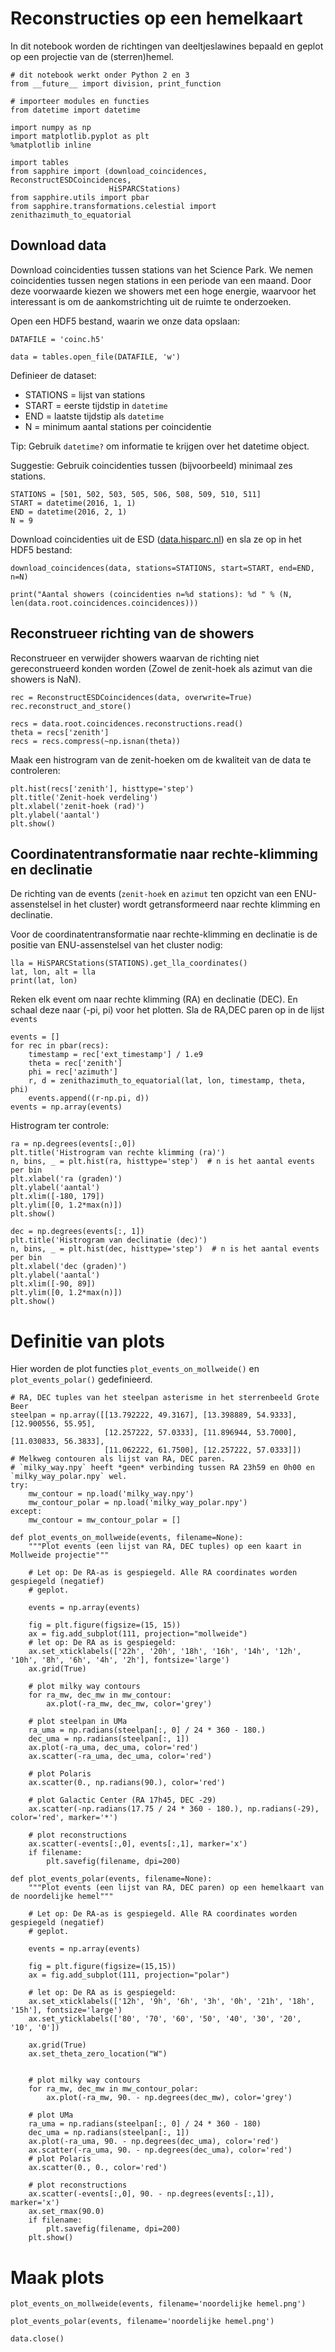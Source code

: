 
# Reconstructies op een hemelkaart
In dit notebook worden de richtingen van
deeltjeslawines bepaald en geplot op een projectie van de (sterren)hemel.


```
# dit notebook werkt onder Python 2 en 3
from __future__ import division, print_function
```


```
# importeer modules en functies
from datetime import datetime

import numpy as np
import matplotlib.pyplot as plt
%matplotlib inline

import tables
from sapphire import (download_coincidences, ReconstructESDCoincidences,
                      HiSPARCStations)
from sapphire.utils import pbar
from sapphire.transformations.celestial import zenithazimuth_to_equatorial
```

## Download data

Download coincidenties tussen stations van het Science Park.
We nemen coincidenties tussen negen stations in een periode van een maand. Door
deze voorwaarde kiezen we showers met een hoge energie, waarvoor het interessant
is om de aankomstrichting uit de ruimte te onderzoeken.


Open een HDF5 bestand,
waarin we onze data opslaan:


```
DATAFILE = 'coinc.h5'
```


```
data = tables.open_file(DATAFILE, 'w')
```

Definieer de dataset:

* STATIONS = lijst van stations
* START = eerste tijdstip
in `datetime`
* END = laatste tijdstip als `datetime`
* N = minimum aantal
stations per coincidentie

Tip: Gebruik `datetime?` om informatie te krijgen
over het datetime object.

Suggestie: Gebruik coincidenties tussen
(bijvoorbeeld) minimaal zes stations.


```
STATIONS = [501, 502, 503, 505, 506, 508, 509, 510, 511]
START = datetime(2016, 1, 1)
END = datetime(2016, 2, 1)
N = 9
```

Download coincidenties uit de ESD ([data.hisparc.nl](data.hisparc.nl)) en sla ze
op in het HDF5 bestand:


```
download_coincidences(data, stations=STATIONS, start=START, end=END, n=N)
```


```
print("Aantal showers (coincidenties n=%d stations): %d " % (N, len(data.root.coincidences.coincidences)))
```

## Reconstrueer richting van de showers
Reconstrueer en verwijder showers
waarvan de richting niet gereconstrueerd konden worden (Zowel de zenit-hoek als
azimut van die showers is NaN).


```
rec = ReconstructESDCoincidences(data, overwrite=True)
rec.reconstruct_and_store()
```


```
recs = data.root.coincidences.reconstructions.read()
theta = recs['zenith']
recs = recs.compress(~np.isnan(theta))
```

Maak een histrogram van de zenit-hoeken om de kwaliteit van de data te
controleren:


```
plt.hist(recs['zenith'], histtype='step')
plt.title('Zenit-hoek verdeling')
plt.xlabel('zenit-hoek (rad)')
plt.ylabel('aantal')
plt.show()
```

## Coordinatentransformatie naar rechte-klimming en declinatie

De richting van
de events (`zenit-hoek` en `azimut` ten opzicht van een ENU-assenstelsel in het
cluster) wordt getransformeerd naar rechte klimming en declinatie.

Voor de
coordinatentransformatie naar rechte-klimming en declinatie is de
positie van
ENU-assenstelsel van het cluster nodig:


```
lla = HiSPARCStations(STATIONS).get_lla_coordinates()
lat, lon, alt = lla
print(lat, lon)
```

Reken elk event om naar rechte klimming (RA) en declinatie (DEC). En schaal deze
naar (-pi, pi) voor het plotten. Sla de RA,DEC paren op in de lijst `events`


```
events = []
for rec in pbar(recs):
    timestamp = rec['ext_timestamp'] / 1.e9
    theta = rec['zenith']
    phi = rec['azimuth']
    r, d = zenithazimuth_to_equatorial(lat, lon, timestamp, theta, phi)
    events.append((r-np.pi, d))
events = np.array(events)
```

Histrogram ter controle:


```
ra = np.degrees(events[:,0])
plt.title('Histrogram van rechte klimming (ra)')
n, bins, _ = plt.hist(ra, histtype='step')  # n is het aantal events per bin
plt.xlabel('ra (graden)')
plt.ylabel('aantal')
plt.xlim([-180, 179])
plt.ylim([0, 1.2*max(n)])
plt.show()
```


```
dec = np.degrees(events[:, 1])
plt.title('Histrogram van declinatie (dec)')
n, bins, _ = plt.hist(dec, histtype='step')  # n is het aantal events per bin
plt.xlabel('dec (graden)')
plt.ylabel('aantal')
plt.xlim([-90, 89])
plt.ylim([0, 1.2*max(n)])
plt.show()
```

# Definitie van plots

Hier worden de plot functies `plot_events_on_mollweide()`
en `plot_events_polar()` gedefinieerd.


```
# RA, DEC tuples van het steelpan asterisme in het sterrenbeeld Grote Beer
steelpan = np.array([[13.792222, 49.3167], [13.398889, 54.9333], [12.900556, 55.95],
                     [12.257222, 57.0333], [11.896944, 53.7000], [11.030833, 56.3833],
                     [11.062222, 61.7500], [12.257222, 57.0333]])
# Melkweg contouren als lijst van RA, DEC paren.
# `milky_way.npy` heeft *geen* verbinding tussen RA 23h59 en 0h00 en `milky_way_polar.npy` wel.
try:
    mw_contour = np.load('milky_way.npy')
    mw_contour_polar = np.load('milky_way_polar.npy')
except:
    mw_contour = mw_contour_polar = []
```


```
def plot_events_on_mollweide(events, filename=None):
    """Plot events (een lijst van RA, DEC tuples) op een kaart in Mollweide projectie"""

    # Let op: De RA-as is gespiegeld. Alle RA coordinates worden gespiegeld (negatief)
    # geplot.

    events = np.array(events)

    fig = plt.figure(figsize=(15, 15))
    ax = fig.add_subplot(111, projection="mollweide")
    # let op: De RA as is gespiegeld:
    ax.set_xticklabels(['22h', '20h', '18h', '16h', '14h', '12h', '10h', '8h', '6h', '4h', '2h'], fontsize='large')
    ax.grid(True)

    # plot milky way contours
    for ra_mw, dec_mw in mw_contour:
        ax.plot(-ra_mw, dec_mw, color='grey')

    # plot steelpan in UMa
    ra_uma = np.radians(steelpan[:, 0] / 24 * 360 - 180.)
    dec_uma = np.radians(steelpan[:, 1])
    ax.plot(-ra_uma, dec_uma, color='red')
    ax.scatter(-ra_uma, dec_uma, color='red')

    # plot Polaris
    ax.scatter(0., np.radians(90.), color='red')

    # plot Galactic Center (RA 17h45, DEC -29)
    ax.scatter(-np.radians(17.75 / 24 * 360 - 180.), np.radians(-29), color='red', marker='*')

    # plot reconstructions
    ax.scatter(-events[:,0], events[:,1], marker='x')
    if filename:
        plt.savefig(filename, dpi=200)
```


```
def plot_events_polar(events, filename=None):
    """Plot events (een lijst van RA, DEC paren) op een hemelkaart van de noordelijke hemel"""

    # Let op: De RA-as is gespiegeld. Alle RA coordinates worden gespiegeld (negatief)
    # geplot.

    events = np.array(events)

    fig = plt.figure(figsize=(15,15))
    ax = fig.add_subplot(111, projection="polar")

    # let op: De RA as is gespiegeld:
    ax.set_xticklabels(['12h', '9h', '6h', '3h', '0h', '21h', '18h', '15h'], fontsize='large')
    ax.set_yticklabels(['80', '70', '60', '50', '40', '30', '20', '10', '0'])

    ax.grid(True)
    ax.set_theta_zero_location("W")


    # plot milky way contours
    for ra_mw, dec_mw in mw_contour_polar:
        ax.plot(-ra_mw, 90. - np.degrees(dec_mw), color='grey')

    # plot UMa
    ra_uma = np.radians(steelpan[:, 0] / 24 * 360 - 180)
    dec_uma = np.radians(steelpan[:, 1])
    ax.plot(-ra_uma, 90. - np.degrees(dec_uma), color='red')
    ax.scatter(-ra_uma, 90. - np.degrees(dec_uma), color='red')
    # plot Polaris
    ax.scatter(0., 0., color='red')

    # plot reconstructions
    ax.scatter(-events[:,0], 90. - np.degrees(events[:,1]), marker='x')
    ax.set_rmax(90.0)
    if filename:
        plt.savefig(filename, dpi=200)
    plt.show()
```

# Maak plots


```
plot_events_on_mollweide(events, filename='noordelijke hemel.png')
```


```
plot_events_polar(events, filename='noordelijke hemel.png')
```


```
data.close()
```
